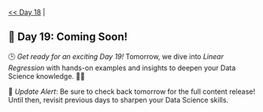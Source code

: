 [<< Day 18](../18_Basic%20Machine%20Learning%20Introduction/18_Basic%20Machine%20Learning%20Introduction.md) | <!--[Day 15 >>](../)-->
## 🚀 Day 19: Coming Soon!
🕒 *Get ready for an exciting Day 19!* Tomorrow, we dive into *Linear Regression* with hands-on examples and insights to deepen your Data Science knowledge. 🔧✨

🔔 *Update Alert*: Be sure to check back tomorrow for the full content release! Until then, revisit previous days to sharpen your Data Science skills.
